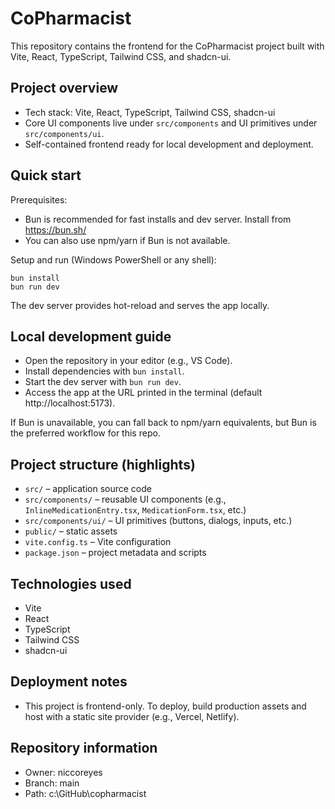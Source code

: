 # CoPharmacist

This repository contains the frontend for the CoPharmacist project built with Vite, React, TypeScript, Tailwind CSS, and shadcn-ui.

## Project overview
- Tech stack: Vite, React, TypeScript, Tailwind CSS, shadcn-ui
- Core UI components live under `src/components` and UI primitives under `src/components/ui`.
- Self-contained frontend ready for local development and deployment.

## Quick start

Prerequisites:
- Bun is recommended for fast installs and dev server. Install from https://bun.sh/
- You can also use npm/yarn if Bun is not available.

Setup and run (Windows PowerShell or any shell):
```
bun install
bun run dev
```

The dev server provides hot-reload and serves the app locally.

## Local development guide
- Open the repository in your editor (e.g., VS Code).
- Install dependencies with `bun install`.
- Start the dev server with `bun run dev`.
- Access the app at the URL printed in the terminal (default http://localhost:5173).

If Bun is unavailable, you can fall back to npm/yarn equivalents, but Bun is the preferred workflow for this repo.

## Project structure (highlights)
- `src/` – application source code
- `src/components/` – reusable UI components (e.g., `InlineMedicationEntry.tsx`, `MedicationForm.tsx`, etc.)
- `src/components/ui/` – UI primitives (buttons, dialogs, inputs, etc.)
- `public/` – static assets
- `vite.config.ts` – Vite configuration
- `package.json` – project metadata and scripts

## Technologies used
- Vite
- React
- TypeScript
- Tailwind CSS
- shadcn-ui

## Deployment notes
- This project is frontend-only. To deploy, build production assets and host with a static site provider (e.g., Vercel, Netlify).

## Repository information
- Owner: niccoreyes
- Branch: main
- Path: c:\GitHub\copharmacist
